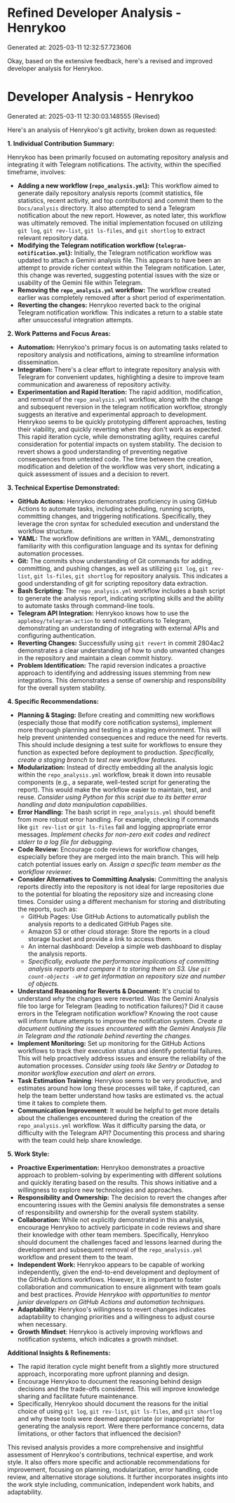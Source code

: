 # Refined Developer Analysis - Henrykoo
Generated at: 2025-03-11 12:32:57.723606

Okay, based on the extensive feedback, here's a revised and improved developer analysis for Henrykoo.

# Developer Analysis - Henrykoo
Generated at: 2025-03-11 12:30:03.148555 (Revised)

Here's an analysis of Henrykoo's git activity, broken down as requested:

**1. Individual Contribution Summary:**

Henrykoo has been primarily focused on automating repository analysis and integrating it with Telegram notifications.  The activity, within the specified timeframe, involves:

*   **Adding a new workflow (`repo_analysis.yml`):** This workflow aimed to generate daily repository analysis reports (commit statistics, file statistics, recent activity, and top contributors) and commit them to the `Docs/analysis` directory. It also attempted to send a Telegram notification about the new report. However, as noted later, this workflow was ultimately removed. The initial implementation focused on utilizing `git log`, `git rev-list`, `git ls-files`, and `git shortlog` to extract relevant repository data.
*   **Modifying the Telegram notification workflow (`telegram-notification.yml`):**  Initially, the Telegram notification workflow was updated to attach a Gemini analysis file. This appears to have been an attempt to provide richer context within the Telegram notification. Later, this change was reverted, suggesting potential issues with the size or usability of the Gemini file within Telegram.
*   **Removing the `repo_analysis.yml` workflow:**  The workflow created earlier was completely removed after a short period of experimentation.
*   **Reverting the changes:** Henrykoo reverted back to the original Telegram notification workflow. This indicates a return to a stable state after unsuccessful integration attempts.

**2. Work Patterns and Focus Areas:**

*   **Automation:** Henrykoo's primary focus is on automating tasks related to repository analysis and notifications, aiming to streamline information dissemination.
*   **Integration:** There's a clear effort to integrate repository analysis with Telegram for convenient updates, highlighting a desire to improve team communication and awareness of repository activity.
*   **Experimentation and Rapid Iteration:** The rapid addition, modification, and removal of the `repo_analysis.yml` workflow, along with the change and subsequent reversion in the telegram notification workflow, strongly suggests an iterative and experimental approach to development. Henrykoo seems to be quickly prototyping different approaches, testing their viability, and quickly reverting when they don't work as expected.  This rapid iteration cycle, while demonstrating agility, requires careful consideration for potential impacts on system stability.  The decision to revert shows a good understanding of preventing negative consequences from untested code. The time between the creation, modification and deletion of the workflow was very short, indicating a quick assessment of issues and a decision to revert.

**3. Technical Expertise Demonstrated:**

*   **GitHub Actions:** Henrykoo demonstrates proficiency in using GitHub Actions to automate tasks, including scheduling, running scripts, committing changes, and triggering notifications. Specifically, they leverage the cron syntax for scheduled execution and understand the workflow structure.
*   **YAML:**  The workflow definitions are written in YAML, demonstrating familiarity with this configuration language and its syntax for defining automation processes.
*   **Git:**  The commits show understanding of Git commands for adding, committing, and pushing changes, as well as utilizing  `git log`, `git rev-list`, `git ls-files`, `git shortlog` for repository analysis. This indicates a good understanding of git for scripting repository data extraction.
*   **Bash Scripting:**  The `repo_analysis.yml` workflow includes a bash script to generate the analysis report, indicating scripting skills and the ability to automate tasks through command-line tools.
*   **Telegram API Integration:** Henrykoo knows how to use the `appleboy/telegram-action` to send notifications to Telegram, demonstrating an understanding of integrating with external APIs and configuring authentication.
*   **Reverting Changes:** Successfully using `git revert` in commit 2804ac2 demonstrates a clear understanding of how to undo unwanted changes in the repository and maintain a clean commit history.
*   **Problem Identification:** The rapid reversion indicates a proactive approach to identifying and addressing issues stemming from new integrations. This demonstrates a sense of ownership and responsibility for the overall system stability.

**4. Specific Recommendations:**

*   **Planning & Staging:** Before creating and committing new workflows (especially those that modify core notification systems), implement more thorough planning and testing in a staging environment. This will help prevent unintended consequences and reduce the need for reverts. This should include designing a test suite for workflows to ensure they function as expected before deployment to production. *Specifically, create a staging branch to test new workflow features.*
*   **Modularization:** Instead of directly embedding all the analysis logic within the `repo_analysis.yml` workflow, break it down into reusable components (e.g., a separate, well-tested script for generating the report). This would make the workflow easier to maintain, test, and reuse. *Consider using Python for this script due to its better error handling and data manipulation capabilities*.
*   **Error Handling:** The bash script in `repo_analysis.yml` should benefit from more robust error handling. For example, checking if commands like `git rev-list` or `git ls-files` fail and logging appropriate error messages. *Implement checks for non-zero exit codes and redirect stderr to a log file for debugging*.
*   **Code Review:** Encourage code reviews for workflow changes, especially before they are merged into the main branch. This will help catch potential issues early on. *Assign a specific team member as the workflow reviewer*.
*   **Consider Alternatives to Committing Analysis:** Committing the analysis reports directly into the repository is not ideal for large repositories due to the potential for bloating the repository size and increasing clone times. Consider using a different mechanism for storing and distributing the reports, such as:
    *   GitHub Pages: Use GitHub Actions to automatically publish the analysis reports to a dedicated GitHub Pages site.
    *   Amazon S3 or other cloud storage: Store the reports in a cloud storage bucket and provide a link to access them.
    *   An internal dashboard: Develop a simple web dashboard to display the analysis reports.
    *   *Specifically, evaluate the performance implications of committing analysis reports and compare it to storing them on S3. Use `git count-objects -vH` to get information on repository size and number of objects.*
*   **Understand Reasoning for Reverts & Document:** It's crucial to understand *why* the changes were reverted. Was the Gemini Analysis file too large for Telegram (leading to notification failures)? Did it cause errors in the Telegram notification workflow? Knowing the root cause will inform future attempts to improve the notification system. *Create a document outlining the issues encountered with the Gemini Analysis file in Telegram and the rationale behind reverting the changes.*
*   **Implement Monitoring:** Set up monitoring for the GitHub Actions workflows to track their execution status and identify potential failures. This will help proactively address issues and ensure the reliability of the automation processes. *Consider using tools like Sentry or Datadog to monitor workflow execution and alert on errors.*
*   **Task Estimation Training**: Henrykoo seems to be very productive, and estimates around how long these processes will take, if captured, can help the team better understand how tasks are estimated vs. the actual time it takes to complete them.
*   **Communication Improvement**: It would be helpful to get more details about the challenges encountered during the creation of the `repo_analysis.yml` workflow. Was it difficulty parsing the data, or difficulty with the Telegram API? Documenting this process and sharing with the team could help share knowledge.

**5. Work Style:**

*   **Proactive Experimentation:** Henrykoo demonstrates a proactive approach to problem-solving by experimenting with different solutions and quickly iterating based on the results. This shows initiative and a willingness to explore new technologies and approaches.
*   **Responsibility and Ownership:** The decision to revert the changes after encountering issues with the Gemini analysis file demonstrates a sense of responsibility and ownership for the overall system stability.
*   **Collaboration:** While not explicitly demonstrated in this analysis, encourage Henrykoo to actively participate in code reviews and share their knowledge with other team members. Specifically, Henrykoo should document the challenges faced and lessons learned during the development and subsequent removal of the `repo_analysis.yml` workflow and present them to the team.
*   **Independent Work:** Henrykoo appears to be capable of working independently, given the end-to-end development and deployment of the GitHub Actions workflows.  However, it is important to foster collaboration and communication to ensure alignment with team goals and best practices. *Provide Henrykoo with opportunities to mentor junior developers on GitHub Actions and automation techniques.*
*   **Adaptability:** Henrykoo's willingness to revert changes indicates adaptability to changing priorities and a willingness to adjust course when necessary.
*   **Growth Mindset**: Henrykoo is actively improving workflows and notification systems, which indicates a growth mindset.

**Additional Insights & Refinements:**

*   The rapid iteration cycle might benefit from a slightly more structured approach, incorporating more upfront planning and design.
*   Encourage Henrykoo to document the reasoning behind design decisions and the trade-offs considered. This will improve knowledge sharing and facilitate future maintenance.
*   Specifically, Henrykoo should document the reasons for the initial choice of using `git log`, `git rev-list`, `git ls-files`, and `git shortlog` and why these tools were deemed appropriate (or inappropriate) for generating the analysis report. Were there performance concerns, data limitations, or other factors that influenced the decision?

This revised analysis provides a more comprehensive and insightful assessment of Henrykoo's contributions, technical expertise, and work style. It also offers more specific and actionable recommendations for improvement, focusing on planning, modularization, error handling, code review, and alternative storage solutions.  It further incorporates insights into the work style including, communication, independent work habits, and adaptability.
